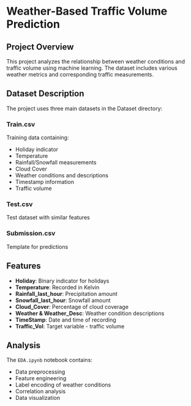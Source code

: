 # Weather-Based Traffic Volume Prediction

## Project Overview
This project analyzes the relationship between weather conditions and traffic volume using machine learning. The dataset includes various weather metrics and corresponding traffic measurements.

## Dataset Description
The project uses three main datasets in the Dataset directory:

### Train.csv
Training data containing:
* Holiday indicator
* Temperature
* Rainfall/Snowfall measurements
* Cloud Cover
* Weather conditions and descriptions
* Timestamp information
* Traffic volume

### Test.csv
Test dataset with similar features

### Submission.csv
Template for predictions

## Features
* **Holiday**: Binary indicator for holidays
* **Temperature**: Recorded in Kelvin
* **Rainfall_last_hour**: Precipitation amount
* **Snowfall_last_hour**: Snowfall amount
* **Cloud_Cover**: Percentage of cloud coverage
* **Weather & Weather_Desc**: Weather condition descriptions
* **TimeStamp**: Date and time of recording
* **Traffic_Vol**: Target variable - traffic volume

## Analysis
The `EDA.ipynb` notebook contains:
* Data preprocessing
* Feature engineering
* Label encoding of weather conditions
* Correlation analysis
* Data visualization